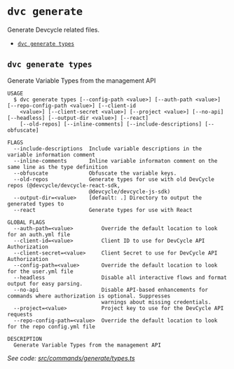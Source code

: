 `dvc generate`
==============

Generate Devcycle related files.

* [`dvc generate types`](#dvc-generate-types)

## `dvc generate types`

Generate Variable Types from the management API

```
USAGE
  $ dvc generate types [--config-path <value>] [--auth-path <value>] [--repo-config-path <value>] [--client-id
    <value>] [--client-secret <value>] [--project <value>] [--no-api] [--headless] [--output-dir <value>] [--react]
    [--old-repos] [--inline-comments] [--include-descriptions] [--obfuscate]

FLAGS
  --include-descriptions  Include variable descriptions in the variable information comment
  --inline-comments       Inline variable informaton comment on the same line as the type definition
  --obfuscate             Obfuscate the variable keys.
  --old-repos             Generate types for use with old DevCycle repos (@devcycle/devcycle-react-sdk,
                          @devcycle/devcycle-js-sdk)
  --output-dir=<value>    [default: .] Directory to output the generated types to
  --react                 Generate types for use with React

GLOBAL FLAGS
  --auth-path=<value>         Override the default location to look for an auth.yml file
  --client-id=<value>         Client ID to use for DevCycle API Authorization
  --client-secret=<value>     Client Secret to use for DevCycle API Authorization
  --config-path=<value>       Override the default location to look for the user.yml file
  --headless                  Disable all interactive flows and format output for easy parsing.
  --no-api                    Disable API-based enhancements for commands where authorization is optional. Suppresses
                              warnings about missing credentials.
  --project=<value>           Project key to use for the DevCycle API requests
  --repo-config-path=<value>  Override the default location to look for the repo config.yml file

DESCRIPTION
  Generate Variable Types from the management API
```

_See code: [src/commands/generate/types.ts](https://github.com/DevCycleHQ/cli/blob/v5.14.1/src/commands/generate/types.ts)_
